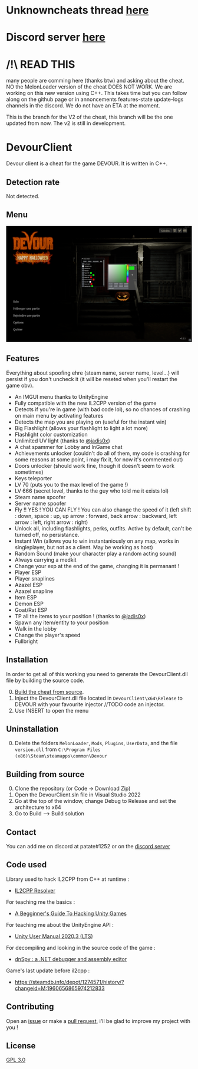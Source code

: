 
# Unknowncheats thread [here](https://www.unknowncheats.me/forum/other-fps-games/475950-devour-multihack-update.html)

# Discord server [here](https://discord.gg/2amMFvqjYd)

# /!\ READ THIS
many people are comming here (thanks btw) and asking about the cheat. NO the MelonLoader version of the cheat DOES NOT WORK. We are working on this new version using C++. This takes time but you can follow along on the github page or in annoncements features-state update-logs channels in the discord. We do not have an ETA at the moment.

This is the branch for the V2 of the cheat, this branch will be the one updated from now.
The v2 is still in development.

# DevourClient

Devour client is a cheat for the game DEVOUR. It is written in C++.

## Detection rate

Not detected.

## Menu
![menu screenshot](Screenshots/menu.png)

## Features
Everything about spoofing ehre (steam name, server name, level...) will persist if you don't uncheck it (it will be reseted when you'll restart the game obv).
* An IMGUI menu thanks to UnityEngine
* Fully compatible with the new IL2CPP version of the game
* Detects if you're in game (with bad code lol), so no chances of crashing on main menu by activating features
* Detects the map you are playing on (useful for the instant win)
* Big Flashlight (allows your flashlight to light a lot more)
* Flashlight color customization
* Unlimited UV light (thanks to [@jadis0x](https://github.com/jadis0x))
* A chat spammer for Lobby and InGame chat
* Achievements unlocker (couldn't do all of them, my code is crashing for some reasons at some point, i may fix it, for now it's commented out)
* Doors unlocker (should work fine, though it doesn't seem to work sometimes)
* Keys teleporter
* LV 70 (puts you to the max level of the game !)
* LV 666 (secret level, thanks to the guy who told me it exists lol)
* Steam name spoofer
* Server name spoofer
* Fly !! YES ! YOU CAN FLY ! You can also change the speed of it (left shift : down, space : up, up arrow : forward, back arrow : backward, left arrow : left, right arrow : right)
* Unlock all, including flashlights, perks, outfits. Active by default, can't be turned off, no persistance.
* Instant Win (allows you to win instantaniously on any map, works in singleplayer, but not as a client. May be working as host)
* Random Sound (make your character play a random acting sound)
* Always carrying a medkit
* Change your exp at the end of the game, changing it is permanant !
* Player ESP
* Player snaplines
* Azazel ESP
* Azazel snapline
* Item ESP
* Demon ESP
* Goat/Rat ESP
* TP all the items to your position ! (thanks to [@jadis0x](https://github.com/jadis0x))
* Spawn any item/entity to your position
* Walk in the lobby
* Change the player's speed
* Fullbright

## Installation
In order to get all of this working you need to generate the DevourClient.dll file by building the source code.

0. [Build the cheat from source](https://github.com/ALittlePatate/DevourClient#building-from-source).
1. Inject the DevourClient.dll file located in `DevourClient\x64\Release` to DEVOUR with your favourite injector //TODO code an injector.
2. Use INSERT to open the menu

## Uninstallation

0. Delete the folders `MelonLoader`, `Mods`, `Plugins`, `UserData`, and the file `version.dll` from `C:\Program Files (x86)\Steam\steamapps\common\Devour`

## Building from source

0. Clone the repository (or Code -> Download Zip)
1. Open the DevourClient.sln file in Visual Studio 2022
2. Go at the top of the window, change Debug to Release and set the architecture to x64
3. Go to Build --> Build solution

## Contact

You can add me on discord at patate#1252 or on the [discord server](https://discord.gg/2amMFvqjYd)

## Code used

Library used to hack IL2CPP from C++ at runtime :
* [IL2CPP Resolver](https://github.com/sneakyevilSK/IL2CPP_Resolver)

For teaching me the basics :
* [A Begginner's Guide To Hacking Unity Games](https://www.unknowncheats.me/wiki/A_Beginner%27s_Guide_To_Hacking_Unity_Games)

For teaching me about the UnityEngine API :
* [Unity User Manual 2020.3 (LTS)](https://docs.unity3d.com/Manual/index.html)

For decompiling and looking in the source code of the game :
* [dnSpy : a .NET debugger and assembly editor](https://github.com/dnSpy/dnSpy)

Game's last update before il2cpp :
* https://steamdb.info/depot/1274571/history/?changeid=M:1960656865974212833

## Contributing

Open an [issue](https://github.com/ALittlePatate/DevourClient/issues/new) or make a [pull request](https://github.com/ALittlePatate/DevourClient/pulls), i'll be glad to improve my project with you !

## License

[GPL 3.0](https://www.gnu.org/licenses/gpl-3.0.md)
